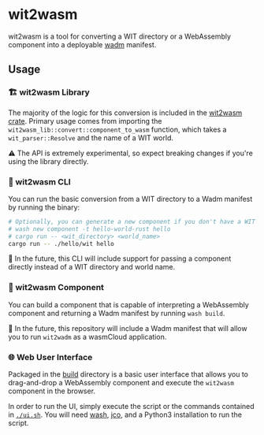 # wit2wasm

wit2wasm is a tool for converting a WIT directory or a WebAssembly component into a deployable [wadm](https://github.com/wasmcloud/wadm) manifest.

## Usage

### 🏗 wit2wasm Library

The majority of the logic for this conversion is included in the [wit2wasm crate](./crates/wit2wadm/). Primary usage comes from importing the `wit2wasm_lib::convert::component_to_wasm` function, which takes a `wit_parser::Resolve` and the name of a WIT world.

⚠️️ The API is extremely experimental, so expect breaking changes if you're using the library directly.

### 🏃 wit2wasm CLI

You can run the basic conversion from a WIT directory to a Wadm manifest by running the binary:

```bash
# Optionally, you can generate a new component if you don't have a WIT directory handy
# wash new component -t hello-world-rust hello
# cargo run -- <wit_directory> <world_name>
cargo run -- ./hello/wit hello
```

🔮 In the future, this CLI will include support for passing a component directly instead of a WIT directory and world name.

### 🐢 wit2wasm Component

You can build a component that is capable of interpreting a WebAssembly component and returning a Wadm manifest by running `wash build`.

🔮 In the future, this repository will include a Wadm manifest that will allow you to run `wit2wadm` as a wasmCloud application.

### 🌐 Web User Interface

Packaged in the [build](./build/) directory is a basic user interface that allows you to drag-and-drop a WebAssembly component and execute the `wit2wasm` component in the browser.

In order to run the UI, simply execute the script or the commands contained in [`./ui.sh`](./ui.sh). You will need [wash](https://wasmcloud.com/docs/installation), [jco](https://github.com/bytecodealliance/jco), and a Python3 installation to run the script.

